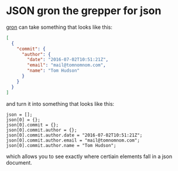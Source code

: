 # JSON gron the grepper for json

[gron](https://github.com/tomnomnom/gron)  can take something that looks like this:

```json
[
  {
    "commit": {
      "author": {
        "date": "2016-07-02T10:51:21Z",
        "email": "mail@tomnomnom.com",
        "name": "Tom Hudson"
      }
    }
  }
]
```

and turn it into something that looks like this:

```
json = [];
json[0] = {};
json[0].commit = {};
json[0].commit.author = {};
json[0].commit.author.date = "2016-07-02T10:51:21Z";
json[0].commit.author.email = "mail@tomnomnom.com";
json[0].commit.author.name = "Tom Hudson";
```

which allows you to see exactly where certiain elements fall in a json document.

